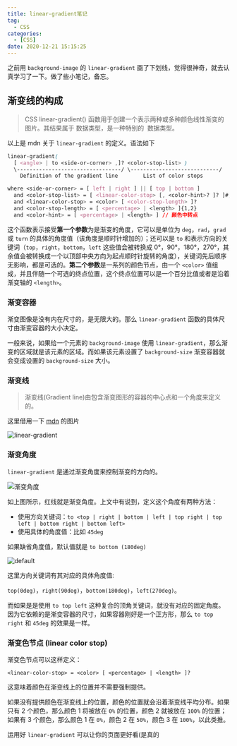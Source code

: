 ```yaml
---
title: linear-gradient笔记
tag:
  - CSS
categories:
  - [CSS]
date: 2020-12-21 15:15:25
---
```



之前用 `background-image` 的 `linear-gradient` 画了下划线，觉得很神奇，就去认真学习了一下。做了些小笔记，备忘。

<!--more-->

## 渐变线的构成

> CSS linear-gradient() 函数用于创建一个表示两种或多种颜色线性渐变的图片。其结果属于 <gradient> 数据类型，是一种特别的 <image> 数据类型。

以上是 mdn 关于 `linear-gradient` 的定义。语法如下

```css
linear-gradient(
  [ <angle> | to <side-or-corner> ,]? <color-stop-list> )
  \---------------------------------/ \----------------------------/
    Definition of the gradient line        List of color stops

where <side-or-corner> = [ left | right ] || [ top | bottom ]
  and <color-stop-list> = [ <linear-color-stop> [, <color-hint>? ]? ]#, <linear-color-stop>
  and <linear-color-stop> = <color> [ <color-stop-length> ]?
  and <color-stop-length> = [ <percentage> | <length> ]{1,2}
  and <color-hint> = [ <percentage> | <length> ] // 颜色中转点
```

这个函数表示接受**第一个参数**为是渐变的角度，它可以是单位为 `deg`，`rad`，`grad` 或 `turn` 的具体的角度值（该角度是顺时针增加的）；还可以是 `to` 和表示方向的关键词（`top`，`right`，`bottom`，`left` 这些值会被转换成 0°，90°，180°，270°，其余值会被转换成一个以顶部中央方向为起点顺时针旋转的角度），关键词先后顺序无影响，都是可选的。**第二个参数**是一系列的颜色节点，由一个 `<color>` 值组成，并且伴随一个可选的终点位置，这个终点位置可以是一个百分比值或者是沿着渐变轴的 `<length>`。

### 渐变容器

渐变图像是没有内在尺寸的，是无限大的。那么 `linear-gradient` 函数的具体尺寸由渐变容器的大小决定。

一般来说，如果给一个元素的 `background-image` 使用 `linear-gradient`，那么渐变的区域就是该元素的区域。而如果该元素设置了 `background-size` 渐变容器就会变成设置的 `background-size` 大小。

### 渐变线

> 渐变线(Gradient line)由包含渐变图形的容器的中心点和一个角度来定义的。

这里借用一下 [mdn](https://developer.mozilla.org/zh-CN/docs/Web/CSS/linear-gradient()) 的图片

![linear-gradient](https://developer.mozilla.org/files/3537/linear-gradient.png)

### 渐变角度

`linear-gradient` 是通过渐变角度来控制渐变的方向的。

![渐变角度](https://i.loli.net/2020/12/21/7GzHpLmk1Q6w5s9.png)

如上图所示，红线就是渐变角度。上文中有说到，定义这个角度有两种方法：

- 使用方向关键词：`to <top | right | bottom | left | top right | top left | bottom right | bottom left>`
- 使用具体的角度值：比如 `45deg`

如果缺省角度值，默认值就是 `to bottom (180deg)` 

![default](https://i.loli.net/2020/12/21/ug8wz2qYCJiPmbS.png)

这里方向关键词有其对应的具体角度值:

`top(0deg)`，`right(90deg)`，`bottom(180deg)`，`left(270deg)`。

而如果是是使用 `to top left` 这种复合的顶角关键词，就没有对应的固定角度。因为它依赖的是渐变容器的尺寸，如果容器刚好是一个正方形，那么 `to top right` 和 `45deg` 的效果是一样。

### 渐变色节点 (linear color stop)

渐变色节点可以这样定义：

```less
<linear-color-stop> = <color> [ <percentage> | <length> ]?
```

这意味着颜色在渐变线上的位置并不需要强制提供。

如果没有提供颜色在渐变线上的位置，颜色的位置就会沿着渐变线平均分布。如果只有 2 个颜色，那么颜色 1 将被放在 `0%` 的位置，颜色 2 就被放在 `100%` 的位置；如果有 3 个颜色，那么颜色 1 在 `0%`，颜色 2 在 `50%`，颜色 3 在 `100%`，以此类推。

运用好 `linear-gradient` 可以让你的页面更好看(是真的

